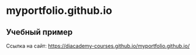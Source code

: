 # myportfolio.github.io
## Учебный пример
Ссылка на сайт: https://diacademy-courses.github.io/myportfolio.github.io/

